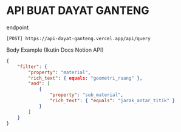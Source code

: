 # API BUAT DAYAT GANTENG

endpoint
```
[POST] https://api-dayat-ganteng.vercel.app/api/query
```

Body Example (Ikutin Docs Notion API)
```json
{
    "filter": {
        "property": "material",
        "rich_text": { equals: "geometri_ruang" },
        "and": [
            {
                "property": "sub_material",
                "rich_text": { "equals": "jarak_antar_titik" }
            }
        ]
    }
}
```